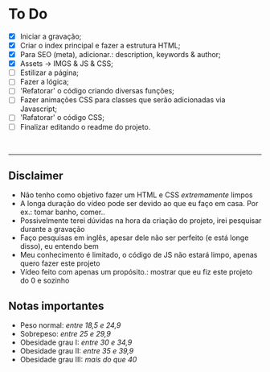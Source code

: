 # To Do   
<!-- TODO -->
- [X] Iniciar a gravação;
- [X] Criar o index principal e fazer a estrutura HTML;
- [X] Para SEO (meta), adicionar.: description, keywords & author;
- [X] Assets -> IMGS & JS & CSS;
- [ ] Estilizar a página;
- [ ] Fazer a lógica;
- [ ] 'Refatorar' o código criando diversas funções;
- [ ] Fazer animações CSS para classes que serão adicionadas via Javascript;
- [ ] 'Rafatorar' o código CSS;
- [ ] Finalizar editando o readme do projeto.

</br>

________________________________________________

## Disclaimer
* Não tenho como objetivo fazer um HTML e CSS _extremamente_ limpos 
* A longa duração do vídeo pode ser devido ao que eu faço em casa. Por ex.: tomar banho, comer..
* Possivelmente terei dúvidas na hora da criação do projeto, irei pesquisar durante a gravação
* Faço pesquisas em inglês, apesar dele não ser perfeito (e está longe disso), eu entendo bem  
* Meu conhecimento é limitado, o código de JS não estará limpo, apenas quero fazer este projeto
* Vídeo feito com apenas um propósito.: mostrar que eu fiz este projeto do 0 e sozinho

## Notas importantes
- Peso normal: _entre 18,5 e 24,9_
- Sobrepeso: _entre 25 e 29,9_
- Obesidade grau I: _entre 30 e 34,9_
- Obesidade grau II: _entre 35 e 39,9_
- Obesidade grau III: _mais do que 40_